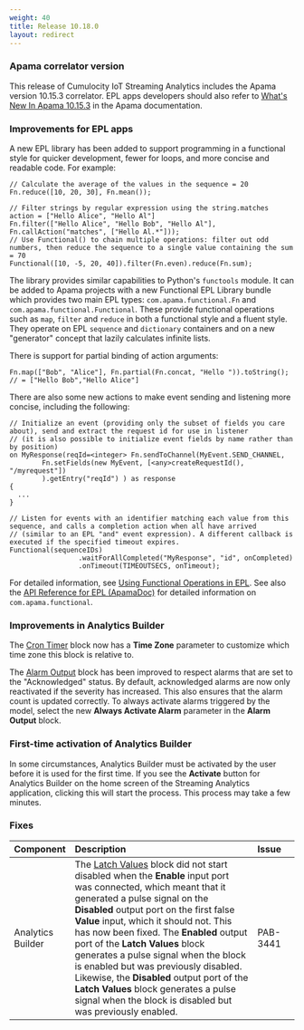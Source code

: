 ```yaml
---
weight: 40
title: Release 10.18.0
layout: redirect
---
```


### Apama correlator version

This release of Cumulocity IoT Streaming Analytics includes the Apama version 10.15.3 correlator.
EPL apps developers should also refer to [What's New In Apama 10.15.3](https://documentation.softwareag.com/pam/10.15.3/en/webhelp/pam-webhelp/index.html#page/pam-webhelp%2Fco-WhaNewInApa_10153_top.html)
in the Apama documentation.

### Improvements for EPL apps

A new EPL library has been added to support programming in a functional style for quicker development, fewer for loops, and more concise and readable code. For example:

```
// Calculate the average of the values in the sequence = 20
Fn.reduce([10, 20, 30], Fn.mean());

// Filter strings by regular expression using the string.matches action = ["Hello Alice", "Hello Al"]
Fn.filter(["Hello Alice", "Hello Bob", "Hello Al"], Fn.callAction("matches", ["Hello Al.*"]));
// Use Functional() to chain multiple operations: filter out odd numbers, then reduce the sequence to a single value containing the sum = 70
Functional([10, -5, 20, 40]).filter(Fn.even).reduce(Fn.sum);
```

The library provides similar capabilities to Python's `functools` module. It can be added to Apama projects with a new Functional EPL Library bundle which provides two main EPL types: `com.apama.functional.Fn` and `com.apama.functional.Functional`. These provide functional operations such as `map`, `filter` and `reduce` in both a functional style and a fluent style. They operate on EPL `sequence` and `dictionary` containers and on a new "generator" concept that lazily calculates infinite lists.

There is support for partial binding of action arguments:

```
Fn.map(["Bob", "Alice"], Fn.partial(Fn.concat, "Hello ")).toString(); // = ["Hello Bob","Hello Alice"]
```

There are also some new actions to make event sending and listening more concise, including the following:

```
// Initialize an event (providing only the subset of fields you care about), send and extract the request id for use in listener
// (it is also possible to initialize event fields by name rather than by position)
on MyResponse(reqId=<integer> Fn.sendToChannel(MyEvent.SEND_CHANNEL,
        Fn.setFields(new MyEvent, [<any>createRequestId(), "/myrequest"])
        ).getEntry("reqId") ) as response
{
  ...
}

// Listen for events with an identifier matching each value from this sequence, and calls a completion action when all have arrived
// (similar to an EPL "and" event expression). A different callback is executed if the specified timeout expires.
Functional(sequenceIDs)
                 .waitForAllCompleted("MyResponse", "id", onCompleted)
                 .onTimeout(TIMEOUTSECS, onTimeout);
```

For detailed information, see [Using Functional Operations in EPL](https://documentation.softwareag.com/pam/10.15.3/en/webhelp/pam-webhelp/index.html#page/pam-webhelp%2Fco-DevApaAppInEpl_using_functional_operations_in_epl.html).
See also the [API Reference for EPL (ApamaDoc)](https://documentation.softwareag.com/pam/10.15.3/en/webhelp/related/ApamaDoc/index.html) for detailed information on `com.apama.functional`.

### Improvements in Analytics Builder

The [Cron Timer](https://cumulocity.com/guides/10.18.0/streaming-analytics/block-reference/#cron-timer) block
now has a **Time Zone** parameter to customize which time zone this block is relative to.

The [Alarm Output](https://cumulocity.com/guides/10.18.0/streaming-analytics/block-reference/#alarm-output) block
has been improved to respect alarms that are set to the "Acknowledged" status.
By default, acknowledged alarms are now only reactivated if the severity has increased.
This also ensures that the alarm count is updated correctly.
To always activate alarms triggered by the model, select the new **Always Activate Alarm** parameter in the **Alarm Output** block.

### First-time activation of Analytics Builder

In some circumstances, Analytics Builder must be activated by the user before it is used for the first time. If you see the **Activate** button for Analytics Builder on the home screen of the Streaming Analytics application, clicking this will start the process. This process may take a few minutes.

### Fixes

<table>
<colgroup>
    <col style="width: 15%;">
    <col style="width: 70%;">
    <col style="width: 15%;">
</colgroup>
<thead>
<tr>
<th style="text-align:left">Component</th>
<th style="text-align:left">Description</th>
<th style="text-align:left">Issue</th>
</tr>
</thead>
<tbody>

<tr>
<td style="text-align:left">Analytics Builder</td>
<td style="text-align:left">The <a href="https://cumulocity.com/guides/10.18.0/streaming-analytics/block-reference/#latch-values">Latch Values<a/> block
did not start disabled when the <b>Enable</b> input port was connected,
which meant that it generated a pulse signal on the <b>Disabled</b> output port on the first false <b>Value</b> input, which it should not.
This has now been fixed.
The <b>Enabled</b> output port of the <b>Latch Values</b> block generates a pulse signal when the block is enabled but was previously disabled.
Likewise, the <b>Disabled</b> output port of the <b>Latch Values</b> block generates a pulse signal when the block is disabled but was previously enabled.</td>
<td style="text-align:left">PAB-3441</td>
</tr>

</tbody>
</table>
